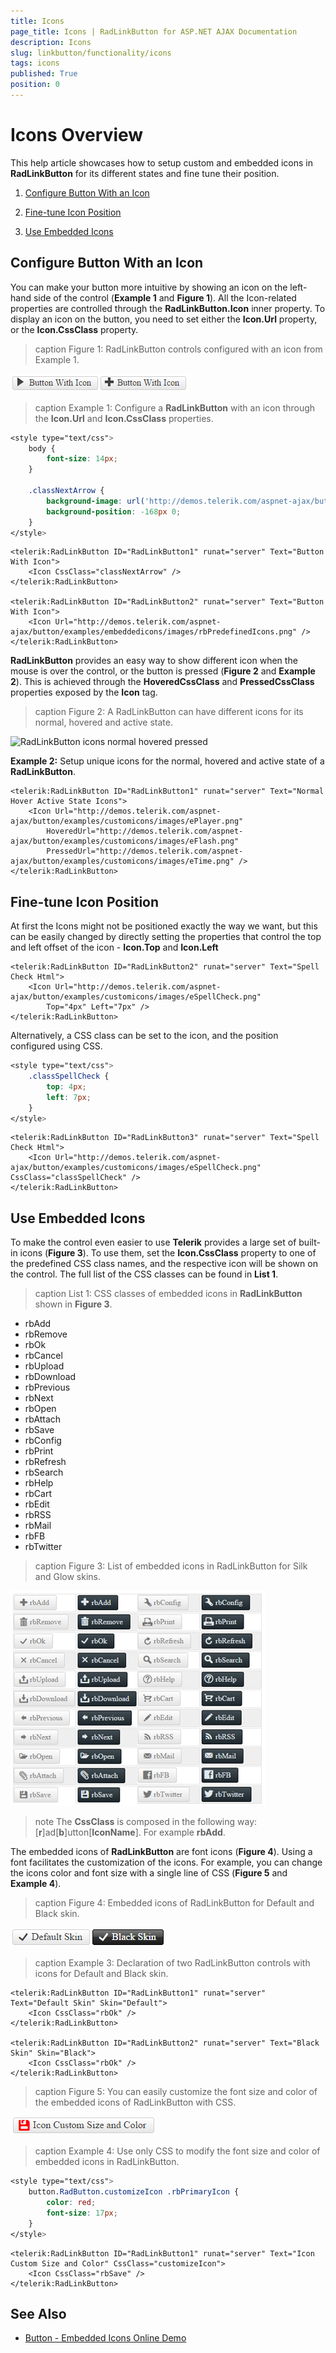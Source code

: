 ```yaml
---
title: Icons
page_title: Icons | RadLinkButton for ASP.NET AJAX Documentation
description: Icons
slug: linkbutton/functionality/icons
tags: icons
published: True
position: 0
---
```


# Icons Overview

This help article showcases how to setup custom and embedded icons in **RadLinkButton** for its different states and fine tune their position.

1. [Configure Button With an Icon](#configure-button-with-an-icon)

1. [Fine-tune Icon Position](#fine-tune-icon-position)

1. [Use Embedded Icons](#use-embedded-icons)

## Configure Button With an Icon

You can make your button more intuitive by showing an icon on the left-hand side of the control (**Example 1** and **Figure 1**). All the Icon-related properties are controlled through the **RadLinkButton.Icon** inner property. To display an icon on the button, you need to set either the **Icon.Url** property, or the **Icon.CssClass** property.

>caption Figure 1: RadLinkButton controls configured with an icon from Example 1.

![Icons](images/button-icons.png)

>caption Example 1: Configure a **RadLinkButton** with an icon through the **Icon.Url** and **Icon.CssClass** properties.

````CSS
<style type="text/css">
	body {
		font-size: 14px;
	}

	.classNextArrow {
		background-image: url('http://demos.telerik.com/aspnet-ajax/button/examples/embeddedicons/images/rbPredefinedIcons.png');
		background-position: -168px 0;
	}
</style>
````

````ASP.NET
<telerik:RadLinkButton ID="RadLinkButton1" runat="server" Text="Button With Icon">
	<Icon CssClass="classNextArrow" />
</telerik:RadLinkButton>

<telerik:RadLinkButton ID="RadLinkButton2" runat="server" Text="Button With Icon">
	<Icon Url="http://demos.telerik.com/aspnet-ajax/button/examples/embeddedicons/images/rbPredefinedIcons.png" />
</telerik:RadLinkButton>
````

**RadLinkButton** provides an easy way to show different icon when the mouse is over the control, or the button is pressed (**Figure 2** and **Example 2**). This is achieved through the **HoveredCssClass** and **PressedCssClass** properties exposed by the **Icon** tag.

>caption Figure 2: A RadLinkButton can have different icons for its normal, hovered and active state.

![RadLinkButton icons normal hovered pressed](images/RadLinkButton_icons_normal_hovered_pressed.png)

**Example 2:** Setup unique icons for the normal, hovered and active state of a **RadLinkButton**.

````ASP.NET
<telerik:RadLinkButton ID="RadLinkButton1" runat="server" Text="Normal Hover Active State Icons">
	<Icon Url="http://demos.telerik.com/aspnet-ajax/button/examples/customicons/images/ePlayer.png"
		HoveredUrl="http://demos.telerik.com/aspnet-ajax/button/examples/customicons/images/eFlash.png"
		PressedUrl="http://demos.telerik.com/aspnet-ajax/button/examples/customicons/images/eTime.png" />
</telerik:RadLinkButton>
````

## Fine-tune Icon Position

At first the Icons might not be positioned exactly the way we want, but this can be easily changed by directly setting the properties that control the top and left offset of the icon - **Icon.Top** and **Icon.Left**

````ASP.NET
<telerik:RadLinkButton ID="RadLinkButton2" runat="server" Text="Spell Check Html">
	<Icon Url="http://demos.telerik.com/aspnet-ajax/button/examples/customicons/images/eSpellCheck.png"
		Top="4px" Left="7px" />
</telerik:RadLinkButton>
````

Alternatively, a CSS class can be set to the icon, and the position configured using CSS.

````CSS
<style type="text/css">
	.classSpellCheck {
		top: 4px;
		left: 7px;
	}
</style>
````

````ASP.NET
<telerik:RadLinkButton ID="RadLinkButton3" runat="server" Text="Spell Check Html">
	<Icon Url="http://demos.telerik.com/aspnet-ajax/button/examples/customicons/images/eSpellCheck.png" CssClass="classSpellCheck" />
</telerik:RadLinkButton>
````


## Use Embedded Icons

To make the control even easier to use **Telerik** provides a large set of built-in icons (**Figure 3**). To use them, set the **Icon.CssClass** property to one of the predefined CSS class names, and the respective icon will be shown on the control. The full list of the CSS classes can be found in **List 1**.

>caption List 1: CSS classes of embedded icons in **RadLinkButton** shown in **Figure 3**.

* rbAdd
* rbRemove
* rbOk
* rbCancel
* rbUpload
* rbDownload
* rbPrevious
* rbNext
* rbOpen
* rbAttach
* rbSave
* rbConfig
* rbPrint
* rbRefresh
* rbSearch
* rbHelp
* rbCart
* rbEdit
* rbRSS
* rbMail
* rbFB
* rbTwitter

>caption Figure 3: List of embedded icons in RadLinkButton for Silk and Glow skins.

![List of Embedded Icons in RadLinkButton](images/embedded-icons.png)

>note The **CssClass** is composed in the following way: [**r**]ad[**b**]utton[**IconName**]. For example **rbAdd**.

<!--
The code that creates Figure 3
ASPX:
<style type="text/css">
	/*Format tables*/
	tr:first-child {
		font-weight: bold;
	}

	tr:nth-child(odd) {
		background: #efefef;
	}

	td {
		border: 1px solid #ddd;
	}

	table {
		display: inline;
		float: left;
	}
</style>

<telerik:RadScriptManager ID="RadScriptManager1" runat="server"></telerik:RadScriptManager>

<table id="table1" runat="server">
	<tr>
		<td>Class Name</td>
		<td>Silk
		</td>
		<td>Glow</td>
	</tr>
</table>

C#:
protected void Page_Init(object sender, EventArgs e)
{
	string[] embeddedIcons = new string[] { "rbAdd", "rbRemove", "rbOk", "rbCancel", "rbUpload", "rbDownload", "rbPrevious", "rbNext", "rbOpen", "rbAttach",
"rbSave", "rbConfig", "rbPrint", "rbRefresh", "rbSearch", "rbHelp", "rbCart", "rbEdit", "rbRSS", "rbMail", "rbFB", "rbTwitter"};

	for (int i = 0; i < embeddedIcons.Length; i++)
	{
		string currIcon = embeddedIcons[i];

		ConfigureTableIcons(currIcon, i.ToString());
	}
}

protected void ConfigureTableIcons(string icon, string index)
{
	//Add class name for 16px icons:
	HtmlTableRow row1 = new HtmlTableRow();
	AddRowIconClassName(icon, table1, row1);

	//Add RadLinkButton with icons, Default skin:
	AddRadLinkButtonWithIcon("0" + index, icon, "Silk", null, null, table1, row1);

	//Add RadLinkButton with icons, Glow skin:
	AddRadLinkButtonWithIcon("0" + index, icon, "Glow", null, null, table1, row1);

}

protected void AddRowIconClassName(string icon, HtmlTable table, HtmlTableRow row)
{
	HtmlTableCell cell1 = new HtmlTableCell();
	cell1.InnerHtml = icon;
	row.Cells.Add(cell1);
	table.Rows.Add(row);
}

protected void AddRadLinkButtonWithIcon(string ID, string IconName, string Skin, int? Height, int? Top, HtmlTable table, HtmlTableRow row)
{
	HtmlTableCell cell = new HtmlTableCell();
	RadLinkButton RadLinkButton1 = new RadLinkButton()
	{
		ID = "RadLinkButton1" + ID,
		Text = IconName,
		Skin = Skin,
	};
	if (Height != null)
		RadLinkButton1.Height = Unit.Pixel((int)Height);

	RadLinkButton1.Icon.CssClass = IconName;
	if (Top != null)
		RadLinkButton1.Icon.Top = Unit.Pixel((int)Top);

	cell.Controls.Add(RadLinkButton1);
	row.Cells.Add(cell);
	table.Rows.Add(row);
}

-->

The embedded icons of **RadLinkButton** are font icons (**Figure 4**). Using a font facilitates the customization of the icons. For example, you can change the icons color and font size with a single line of CSS (**Figure 5** and **Example 4**).

>caption Figure 4: Embedded icons of RadLinkButton for Default and Black skin.

![Button Icons Default Black Skin](images/button-icons-default-black.png)

>caption Example 3: Declaration of two RadLinkButton controls with icons for Default and Black skin.

````ASP.NET
<telerik:RadLinkButton ID="RadLinkButton1" runat="server" Text="Default Skin" Skin="Default">
	<Icon CssClass="rbOk" />
</telerik:RadLinkButton>

<telerik:RadLinkButton ID="RadLinkButton2" runat="server" Text="Black Skin" Skin="Black">
	<Icon CssClass="rbOk" />
</telerik:RadLinkButton>
````

>caption Figure 5: You can easily customize the font size and color of the embedded icons of RadLinkButton with CSS.

![Button Icon Customized](images/button-icon-customized.png)

>caption Example 4: Use only CSS to modify the font size and color of embedded icons in RadLinkButton.

````CSS
<style type="text/css">
	button.RadButton.customizeIcon .rbPrimaryIcon {
		color: red;
		font-size: 17px;
	}
</style>
````

````ASP.NET
<telerik:RadLinkButton ID="RadLinkButton1" runat="server" Text="Icon Custom Size and Color" CssClass="customizeIcon">
	<Icon CssClass="rbSave" />
</telerik:RadLinkButton>
````

## See Also

 * [Button - Embedded Icons Online Demo](http://demos.telerik.com/aspnet-ajax/linkbutton/examples/embeddedicons/defaultcs.aspx)

 